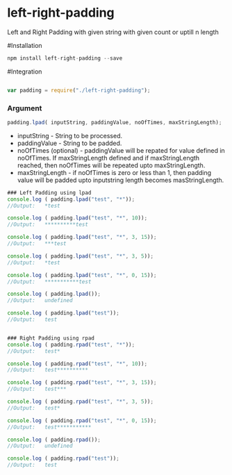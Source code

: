 # left-right-padding

Left and Right Padding with given string with given count or uptill n length


#Installation

```javascript
npm install left-right-padding --save
```

#Integration
```javascript

var padding = require("./left-right-padding");
```



### Argument

```javascript
padding.lpad( inputString, paddingValue, noOfTimes, maxStringLength);
```
* inputString - String to be processed.
* paddingValue - String to be padded.
* noOfTimes (optional) - paddingValue will be repated for value defined in noOfTimes. If maxStringLength defined and if maxStringLength reached, then noOfTimes will be repeated upto maxStringLength.
* maxStringLength - if noOfTimes is zero or less than 1, then padding value will be padded upto inputstring length becomes masStringLength.

```javascript
### Left Padding using lpad
console.log ( padding.lpad("test", "*"));
//Output:	*test

console.log ( padding.lpad("test", "*", 10));
//Output:	**********test

console.log ( padding.lpad("test", "*", 3, 15));
//Output:	***test

console.log ( padding.lpad("test", "*", 3, 5));
//Output:	*test

console.log ( padding.lpad("test", "*", 0, 15));
//Output:	***********test

console.log ( padding.lpad());
//Output:	undefined

console.log ( padding.lpad("test"));
//Output:	test


### Right Padding using rpad
console.log ( padding.rpad("test", "*"));
//Output:	test*

console.log ( padding.rpad("test", "*", 10));
//Output:	test**********

console.log ( padding.rpad("test", "*", 3, 15));
//Output:	test***

console.log ( padding.rpad("test", "*", 3, 5));
//Output:	test*

console.log ( padding.rpad("test", "*", 0, 15));
//Output:	test***********

console.log ( padding.rpad());
//Output:	undefined

console.log ( padding.rpad("test"));
//Output:	test

```
